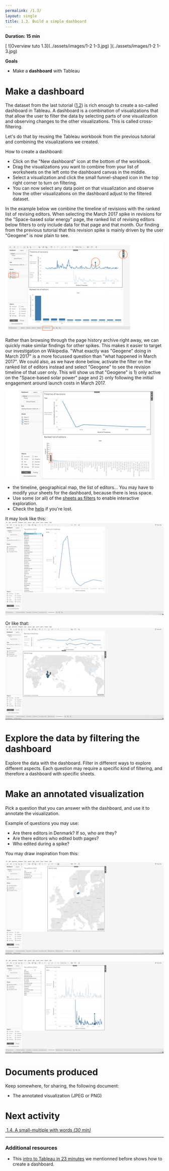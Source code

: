 ```yaml
---
permalink: /1.3/
layout: single
title: 1.3. Build a simple dashboard
---
```


**Duration: 15 min**

[
	![Overview tuto 1.3](../assets/images/1-2 1-3.jpg)
](../assets/images/1-2 1-3.jpg)

**Goals**
* Make a **dashboard** with Tableau

# Make a dashboard

The dataset from the last tutorial ([1.2](../1.2/)) is rich enough to create a so-called dashboard in Tableau. A dashboard is a combination of visualizations that that allow the user to filter the data by selecting parts of one visualization and observing changes to the other visualizations. This is called cross-filtering.

Let's do that by reusing the Tableau workbook from the previous tutorial and combining the visualizations we created.

How to create a dashboard:
* Click on the "New dashboard" icon at the bottom of the workbook.
* Drag the visualizations you want to combine from your list of worksheets on the left onto the dashboard canvas in the middle. 
* Select a visualization and click the small funnel-shaped icon in the top right corner to turn on filtering.
* You can now select any data point on that visualization and observe how the other visualizations on the dashboard adjust to the filtered dataset.

In the example below we combine the timeline of revisions with the ranked list of revising editors. When selecting the March 2017 spike in revisions for the "Space-based solar energy" page, the ranked list of revising editors below filters to only include data for that page and that month. Our finding from the previous tutorial that this revision spike is mainly driven by the user "Geogene" is now plain to see. 


[
	![Overview tuto 1.3](../assets/images/1-3/MappingControversies_TutorialScreenshots_FirstDashboard.svg)](../assets/images/1-3/MappingControversies_TutorialScreenshots_FirstDashboard.svg)

Rather than browsing through the page history archive right away, we can quickly make similar findings for other spikes. This makes it easier to target our investigation on Wikipedia. "What exactly was "Geogene" doing in March 2017" is a more focussed question than "what happened in March 2017". We could also, as we have done below, activate the filter on the ranked list of editors instead and select "Geogene" to see the revision timeline of that user only. This will show us that "Geogene" is 1) only active on the "Space-based solar power" page and 2) only following the initial engagement around launch costs in March 2017. 

[
	![Overview tuto 1.3](../assets/images/1-3/MappingControversies_TutorialScreenshots_FirstDashboard2.svg)](../assets/images/1-3/MappingControversies_TutorialScreenshots_FirstDashboard2.svg)



* the timeline, geographical map, the list of editors... You may have to modify your sheets for the dashboard, because there is less space.
* Use some (or all) of the [sheets as filters](https://help.tableau.com/current/pro/desktop/en-us/dashboards_create.htm#add-interactivity) to enable interactive exploration.
* Check the [help](https://help.tableau.com/current/pro/desktop/en-us/dashboards_create.htm#create-a-dashboard-and-add-or-replace-sheets) if you're lost.

It may look like this:
[
	![Dashboard](../assets/images/1-3/Dashboard.png)
](../assets/images/1-3/Dashboard.png)

Or like that:
[
	![Dashboard](../assets/images/1-3/Dashboard-2.png)
](../assets/images/1-3/Dashboard-2.png)

# Explore the data by filtering the dashboard 

Explore the data with the dashboard. Filter in different ways to explore different aspects. Each question may require a specific kind of filtering, and therefore a dashboard with specific sheets.

# Make an annotated visualization

Pick a question that you can answer with the dashboard, and use it to annotate the visualization.

Example of questions you may use:
* Are there editors in Denmark? If so, who are they?
* Are there editors who edited both pages?
* Who edited during a spike?

You may draw inspiration from this:

[
	![Dashboard](../assets/images/1-3/Dashboard-3.png)
](../assets/images/1-3/Dashboard-3.png)

[
	![Dashboard](../assets/images/1-3/Dashboard-4.png)
](../assets/images/1-3/Dashboard-4.png)

# Documents produced

Keep somewhere, for sharing, the following document:
* The annotated visualization (JPEG or PNG)

# Next activity

[<i class="fas fa-forward"></i>&nbsp;1.4. A small-multiple with words *(30 min)*](../1.4/)

---

### Additional resources

* This [intro to Tableau in 23 minutes](https://www.youtube.com/watch?v=jEgVto5QME8) we mentionned before shows how to create a dashboard.